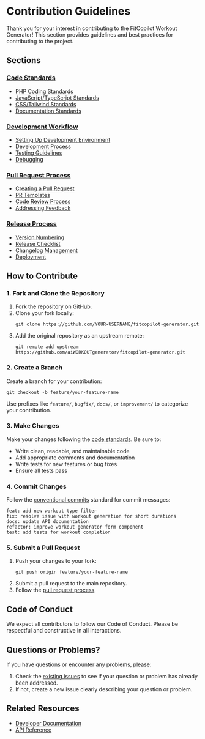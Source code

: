 # Contribution Guidelines

Thank you for your interest in contributing to the FitCopilot Workout Generator! This section provides guidelines and best practices for contributing to the project.

## Sections

### [Code Standards](./code-standards/index.md)
- [PHP Coding Standards](./code-standards/php-standards.md)
- [JavaScript/TypeScript Standards](./code-standards/js-ts-standards.md)
- [CSS/Tailwind Standards](./code-standards/css-standards.md)
- [Documentation Standards](./code-standards/documentation-standards.md)

### [Development Workflow](./workflow/index.md)
- [Setting Up Development Environment](./workflow/setup.md)
- [Development Process](./workflow/process.md)
- [Testing Guidelines](./workflow/testing.md)
- [Debugging](./workflow/debugging.md)

### [Pull Request Process](./pull-requests/index.md)
- [Creating a Pull Request](./pull-requests/creating-pr.md)
- [PR Templates](./pull-requests/templates.md)
- [Code Review Process](./pull-requests/code-review.md)
- [Addressing Feedback](./pull-requests/addressing-feedback.md)

### [Release Process](./release-process/index.md)
- [Version Numbering](./release-process/versioning.md)
- [Release Checklist](./release-process/checklist.md)
- [Changelog Management](./release-process/changelog.md)
- [Deployment](./release-process/deployment.md)

## How to Contribute

### 1. Fork and Clone the Repository

1. Fork the repository on GitHub.
2. Clone your fork locally:
   ```
   git clone https://github.com/YOUR-USERNAME/fitcopilot-generator.git
   ```
3. Add the original repository as an upstream remote:
   ```
   git remote add upstream https://github.com/aiWORKOUTgenerator/fitcopilot-generator.git
   ```

### 2. Create a Branch

Create a branch for your contribution:

```
git checkout -b feature/your-feature-name
```

Use prefixes like `feature/`, `bugfix/`, `docs/`, or `improvement/` to categorize your contribution.

### 3. Make Changes

Make your changes following the [code standards](./code-standards/index.md). Be sure to:

- Write clean, readable, and maintainable code
- Add appropriate comments and documentation
- Write tests for new features or bug fixes
- Ensure all tests pass

### 4. Commit Changes

Follow the [conventional commits](https://www.conventionalcommits.org/) standard for commit messages:

```
feat: add new workout type filter
fix: resolve issue with workout generation for short durations
docs: update API documentation
refactor: improve workout generator form component
test: add tests for workout completion
```

### 5. Submit a Pull Request

1. Push your changes to your fork:
   ```
   git push origin feature/your-feature-name
   ```
2. Submit a pull request to the main repository.
3. Follow the [pull request process](./pull-requests/index.md).

## Code of Conduct

We expect all contributors to follow our Code of Conduct. Please be respectful and constructive in all interactions.

## Questions or Problems?

If you have questions or encounter any problems, please:

1. Check the [existing issues](https://github.com/aiWORKOUTgenerator/fitcopilot-generator/issues) to see if your question or problem has already been addressed.
2. If not, create a new issue clearly describing your question or problem.

## Related Resources

- [Developer Documentation](../developer/index.md)
- [API Reference](../developer/api/index.md) 